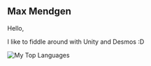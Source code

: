 Max Mendgen
---

Hello, 

I like to fiddle around with Unity and Desmos :D

![My Top Languages](https://github-readme-stats.vercel.app/api/top-langs/?username=MaxMendgen&theme=dark&show_icons=true&hide_border=true&layout=compact)

<!--
**MaxMendgen/MaxMendgen** is a ✨ _special_ ✨ repository because its `README.md` (this file) appears on your GitHub profile.

Here are some ideas to get you started:

- 🔭 I’m currently working on ...
- 🌱 I’m currently learning ...
- 👯 I’m looking to collaborate on ...
- 🤔 I’m looking for help with ...
- 💬 Ask me about ...
- 📫 How to reach me: ...
- 😄 Pronouns: ...
- ⚡ Fun fact: ...
-->
